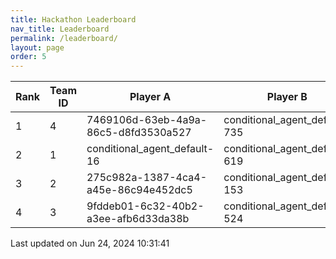 ```yaml
---
title: Hackathon Leaderboard
nav_title: Leaderboard
permalink: /leaderboard/
layout: page
order: 5
---
```


|Rank            |Team ID         |Player A        |Player B        |Player C        |Total Score     |
|----------------|----------------|----------------|----------------|----------------|----------------|
|1               |4               |7469106d-63eb-4a9a-86c5-d8fd3530a527|conditional_agent_default-735|conditional_agent_default-801|270.99          |
|2               |1               |conditional_agent_default-16|conditional_agent_default-619|developer       |95.0            |
|3               |2               |275c982a-1387-4ca4-a45e-86c94e452dc5|conditional_agent_default-153|conditional_agent_default-367|95.0            |
|4               |3               |9fddeb01-6c32-40b2-a3ee-afb6d33da38b|conditional_agent_default-524|conditional_agent_default-767|95.0            |

Last updated on Jun 24, 2024 10:31:41